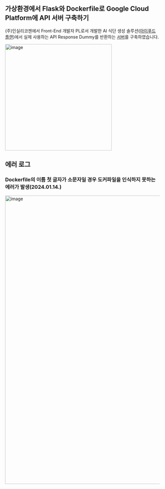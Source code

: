 ## 가상환경에서 Flask와 Dockerfile로 Google Cloud Platform에 API 서버 구축하기

(주)인실리코젠에서 Front-End 개발자 PL로서 개발한 AI 식단 생성 솔루션([아이푸드 플랜](https://ifoodplan.insilicogen.com/))에서 실제 사용하는 API Response Dummy를 반환하는 [서버](https://flaskwithrestapi-wbrfc7jwpa-de.a.run.app/)를 구축하였습니다.

<img width="347" alt="image" src="https://github.com/pplm1042/flask_with_rest_api/assets/47880774/cf872cde-5a38-4c21-8d54-7d37a916ac25">

## 에러 로그

### Dockerfile의 이름 첫 글자가 소문자일 경우 도커파일을 인식하지 못하는 에러가 발생(2024.01.14.)

<img width="941" alt="image" src="https://github.com/pplm1042/flask_with_rest_api/assets/47880774/c38bc33a-27a5-4813-b8de-da08f5c00523">
